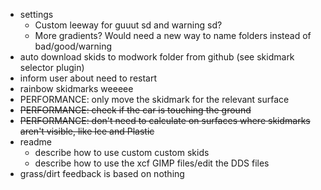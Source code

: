  - settings
   - Custom leeway for guuut sd and warning sd?
   - More gradients? Would need a new way to name folders instead of bad/good/warning
 - auto download skids to modwork folder from github (see skidmark selector plugin)
 - inform user about need to restart
 - rainbow skidmarks weeeee
 - PERFORMANCE: only move the skidmark for the relevant surface
 - ~~PERFORMANCE: check if the car is touching the ground~~
 - ~~PERFORMANCE: don't need to calculate on surfaces where skidmarks aren't visible, like Ice and Plastic~~
 - readme
   - describe how to use custom custom skids
   - describe how to use the xcf GIMP files/edit the DDS files
 - grass/dirt feedback is based on nothing